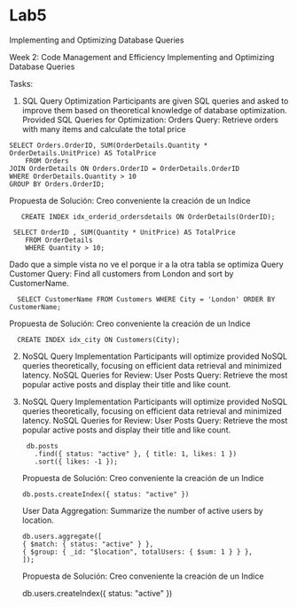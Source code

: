 # Lab5
  Implementing and Optimizing Database Queries
  
  Week 2: Code Management and Efficiency
  Implementing and Optimizing Database Queries
  
  Tasks:
  1. SQL Query Optimization
  Participants are given SQL queries and asked to improve them based on theoretical knowledge of database optimization.
  Provided SQL Queries for Optimization:
  Orders Query: Retrieve orders with many items and calculate the total price

    SELECT Orders.OrderID, SUM(OrderDetails.Quantity * OrderDetails.UnitPrice) AS TotalPrice
        FROM Orders
    JOIN OrderDetails ON Orders.OrderID = OrderDetails.OrderID
    WHERE OrderDetails.Quantity > 10
    GROUP BY Orders.OrderID;

  Propuesta de Solución:
   Creo conveniente la creación de un Indice
    
       CREATE INDEX idx_orderid_ordersdetails ON OrderDetails(OrderID);

     SELECT OrderID , SUM(Quantity * UnitPrice) AS TotalPrice
        FROM OrderDetails 
        WHERE Quantity > 10;

  Dado que a simple vista no ve el porque ir a la otra tabla se optimiza Query
    Customer Query: Find all customers from London and sort by CustomerName.

      SELECT CustomerName FROM Customers WHERE City = 'London' ORDER BY CustomerName;
      
  Propuesta de Solución:
   Creo conveniente la creación de un Indice
      
      CREATE INDEX idx_city ON Customers(City);

2. NoSQL Query Implementation
Participants will optimize provided NoSQL queries theoretically, focusing on efficient data retrieval and minimized latency.
NoSQL Queries for Review:
User Posts Query: Retrieve the most popular active posts and display their title and like count.


2. NoSQL Query Implementation
Participants will optimize provided NoSQL queries theoretically, focusing on efficient data retrieval and minimized latency.
NoSQL Queries for Review:
User Posts Query: Retrieve the most popular active posts and display their title and like count.

        db.posts
          .find({ status: "active" }, { title: 1, likes: 1 })
          .sort({ likes: -1 });
   
     Propuesta de Solución:
   Creo conveniente la creación de un Indice

       db.posts.createIndex({ status: "active" })

   User Data Aggregation: Summarize the number of active users by location.



       db.users.aggregate([
       { $match: { status: "active" } },
       { $group: { _id: "$location", totalUsers: { $sum: 1 } } },
       ]);

    Propuesta de Solución:
   Creo conveniente la creación de un Indice
   
   db.users.createIndex({ status: "active" })
